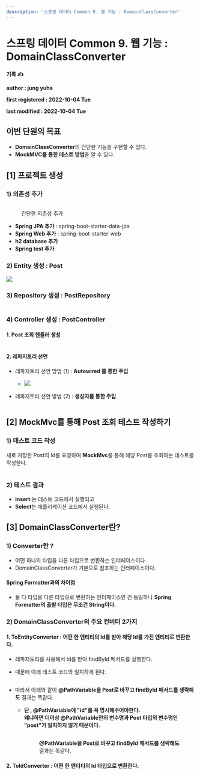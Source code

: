```yaml
---
description: '스프링 데이터 Common 9. 웹 기능 : DomainClassConverter'
---
```


# 스프링 데이터 Common 9. 웹 기능 : DomainClassConverter

**기록 ✍️**

**author : jung yuha**

**first registered : 2022-10-04 Tue**

**last modified : 2022-10-04 Tue**

## **이번 단원의 목표**

* **DomainClassConverter**의 간단한 기능을 구현할 수 있다.
* **MockMVC를 통한 테스트 방법**을 알 수 있다.

## \[1] 프로젝트 생성

### 1) 의존성 추가

<figure><img src="../.gitbook/assets/image (9).png" alt=""><figcaption><p> 간단한 의존성 추가</p></figcaption></figure>

* **Spring JPA 추가** : spring-boot-starter-data-jpa
* **Spring Web 추가** : spring-boot-starter-web
* **h2 database 추가**
* **Spring test 추가**

### 2) Entity 생성 : Post

![](<../.gitbook/assets/image (42).png>)

### 3) Repository 생성  : PostRepository

<figure><img src="../.gitbook/assets/image (14).png" alt=""><figcaption></figcaption></figure>

### 4) Controller 생성 : PostController

#### 1. Post 조회 핸들러 생성

<figure><img src="../.gitbook/assets/image (2) (2).png" alt=""><figcaption></figcaption></figure>

#### 2. 레파지토리 선언&#x20;

* 레파지토리 선언 방법 (1) : **Autowired 를 통한 주입**
  * ![](<../.gitbook/assets/image (15).png>)
*   레파지토리 선언 방법 (2) : **생성자를 통한 주입**

    <figure><img src="../.gitbook/assets/image (13) (1).png" alt=""><figcaption></figcaption></figure>

## \[2] **MockMvc**를 통해 Post 조회 테스트 작성하기

### 1) 테스트 코드 작성

새로 저장한 Post의 Id를 요청하여 **MockMvc**를 통해 해당 Post를 조회하는 테스트를 작성한다.

<figure><img src="../.gitbook/assets/image (3).png" alt=""><figcaption></figcaption></figure>

### 2) 테스트 결과

* **Insert** 는 테스트 코드에서 실행되고
* **Select**는 애플리케이션 코드에서 실행된다.

## \[3] DomainClassConverter란?

### 1) Converter란 ?

* 어떤 하나의 타입을 다른 타입으로 변환하는 인터페이스이다.
* DomainClassConverter가 기본으로 참조하는 인터페이스이다.

#### Spring Formatter과의 차이점

* 둘 다 타입을 다른 타입으로 변환하는 인터페이스인 건 동일하나 **Spring Formatter의 출발 타입은 무조건 String이다.**

### 2) DomainClassConverter의 주요 컨버터 2가지

#### 1. ToEntityConverter : 어떤 한 엔티티의 Id를 받아 해당 Id를 가진 엔티티로 변환한다.

* 레파지토리를 사용해서 Id를 받아 findById 메서드를 실행한다.
*   때문에 아래 테스트 코드와 일치하게 된다.

    <figure><img src="https://files.gitbook.com/v0/b/gitbook-x-prod.appspot.com/o/spaces%2FqtYm6Ywqj38cH80t6PRm%2Fuploads%2F6AEtGCToclZdiKaFcTUs%2Fimage.png?alt=media&#x26;token=2d6ed0c3-4dad-4223-abaa-66250d99263a" alt=""><figcaption></figcaption></figure>
* 따라서 아래와 같이 **@PathVariable을 Post로 바꾸고 findById** **메서드를 생략해도** 결과는 똑같다.
  *   **단 , @PathVariable에 "id"를 꼭 명시해주어야한다.** \
      **왜냐하면 더이상 @PathVariable안의 변수명과 Post 타입의 변수명인 "post"가 일치하지 않기 때문이다.**

      <figure><img src="../.gitbook/assets/image (19).png" alt=""><figcaption><p> <strong>@PathVariable을 Post로 바꾸고 findById</strong> <strong>메서드를 생략해도</strong> 결과는 똑같다.</p></figcaption></figure>

#### 2. ToIdConverter : 어떤 한 엔티티의 Id 타입으로 변환한다.
